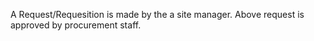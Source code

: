 A Request/Requesition is made by the a site manager.
Above request is approved by procurement staff.
